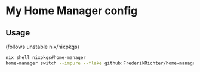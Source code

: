# My Home Manager config

## Usage
(follows unstable nix/nixpkgs)
```bash
nix shell nixpkgs#home-manager
home-manager switch --impure --flake github:FrederikRichter/home-manager
```
